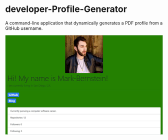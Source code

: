 # developer-Profile-Generator
A command-line application that dynamically generates a PDF profile from a GitHub username.

![Screenshot](./screenshotProfilePage.jpg)
